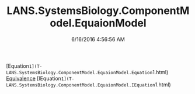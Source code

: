 ﻿---
title: LANS.SystemsBiology.ComponentModel.EquaionModel
date: 6/16/2016 4:56:56 AM
---

[Equation`1](T-LANS.SystemsBiology.ComponentModel.EquaionModel.Equation`1.html)
[Equivalence](T-LANS.SystemsBiology.ComponentModel.EquaionModel.Equivalence.html)
[IEquation`1](T-LANS.SystemsBiology.ComponentModel.EquaionModel.IEquation`1.html)
